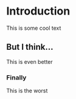 # Introduction
This is some cool text

## But I think...
This is even better

### Finally
This is the worst
